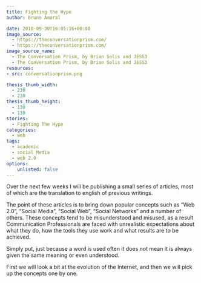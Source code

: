 ```yaml
---
title: Fighting the Hype
author: Bruno Amaral

date: 2010-09-30T16:05:16+00:00
image_source:
  - https://theconversationprism.com/
  - https://theconversationprism.com/
image_source_name:
  - The Conversation Prism, by Brian Solis and JESS3
  - The Conversation Prism, by Brian Solis and JESS3
resources: 
- src: conversationprism.png

thesis_thumb_width:
  - 230
  - 230
thesis_thumb_height:
  - 130
  - 130
stories: 
  - Fighting The Hype
categories: 
  - web
tags:
  - academic
  - social Media
  - web 2.0
options:
    unlisted: false
---
```

Over the next few weeks I will be publishing a small series of articles, most of which are the translation to english of previous writings.

The point of these articles is to bring down popular concepts such as &#8220;Web 2.0&#8221;, &#8220;Social Media&#8221;, &#8220;Social Web&#8221;, &#8220;Social Networks&#8221; and a number of others. These concepts tend to be misunderstood and misused, as a result Communication Professionals are faced with unrealistic expectations about what they do, how the tools they use work and what results are to be achieved.

Simply put, just because a word is used often it does not mean it is always given the same meaning or even understood.

First we will look a bit at the evolution of the Internet, and then we will pick up the concepts one by one.


